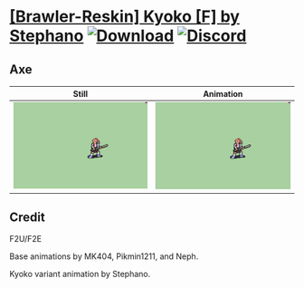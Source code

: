 # [\[Brawler-Reskin\] Kyoko \[F\] by Stephano](./) [![Download](https://img.shields.io/badge/Download--red?style=social&logo=github)](https://minhaskamal.github.io/DownGit/#/home?url=https://github.com/Klokinator/FE-Repo/tree/main/Battle%20Animations%2FInfantry%20-%20(Unarmed)%20Brawlers%2C%20Fistfighters%2F%5BBrawler-Reskin%5D%20Kyoko%20%5BF%5D%20by%20Stephano%2F3.%20Axe%20(Bat)) [![Discord](https://img.shields.io/badge/Discord--blue?style=social&logo=discord)](https://discord.gg/C7VNGnyTPA)

## Axe

| Still | Animation |
| :---: | :-------: |
| ![Axe still](./Axe_000.png) | ![Axe](./Axe.gif) |

## Credit

F2U/F2E

Base animations by MK404, Pikmin1211, and Neph.

Kyoko variant animation by Stephano.
